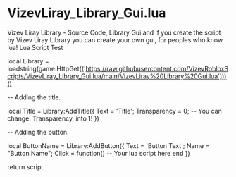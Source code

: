 # VizevLiray_Library_Gui.lua
Vizev Liray Library - Source Code, Library Gui and if you create the script by Vizev Liray Library you can create your own gui, for peoples who know lua!
Lua Script Test

local Library = loadstring(game:HttpGet(('https://raw.githubusercontent.com/VizevRobloxScripts/VizevLiray_Library_Gui.lua/main/VizevLiray%20Library%20Gui.lua')))()

-- Adding the title.

local Title = Library:AddTitle({
  Text = 'Title';
  Transparency = 0; -- You can change: Transparency, into 1!
})

-- Adding the button.

local ButtonName = Library:AddButton({
  Text = 'Button Text';
  Name = "Button Name";
  Click = function()
-- Your lua script here
end
})

return script
